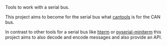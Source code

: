 Tools to work with a serial bus.

This project aims to become for the serial bus what [cantools](https://cantools.readthedocs.io/en/latest/) is for the CAN bus.

In contrast to other tools for a serial bus like
[hterm](https://www.der-hammer.info/pages/terminal.html) or
[pyserial-miniterm](https://pythonhosted.org/pyserial/tools.html#module-serial.tools.miniterm)
this project aims to also decode and encode messages and also provide an API.
